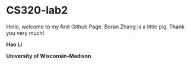 # CS320-lab2

Hello, welcome to my first Github Page. Boran Zhang is a little pig. Thank you very much! 

**Hao Li**

**University of Wisconsin-Madison**
